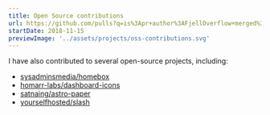 ```yaml
---
title: Open Source contributions
url: https://github.com/pulls?q=is%3Apr+author%3AFjellOverflow+merged%3A%3E2023-01-01
startDate: 2018-11-15
previewImage: '../assets/projects/oss-contributions.svg'
---
```


I have also contributed to several open-source projects, including:

<ul>
    <li>
        <a href="https://github.com/sysadminsmedia/homebox" target="_blank" class="mb-2 text-xl font-normal no-underline">
            <span aria-hidden="true" class="iconify tabler--brand-github align-middle text-2xl"></span>
            <span class="underline">sysadminsmedia/homebox</span>
        </a>
    </li>
    <li>
        <a href="https://github.com/homarr-labs/dashboard-icons" target="_blank" class="mb-2 text-xl font-normal no-underline">
            <span aria-hidden="true" class="iconify tabler--brand-github align-middle text-2xl"></span>
            <span class="underline">homarr-labs/dashboard-icons</span>
        </a>
    </li>
    <li>
        <a href="https://github.com/satnaing/astro-paper" target="_blank" class="mb-2 text-xl font-normal no-underline">
            <span aria-hidden="true" class="iconify tabler--brand-github align-middle text-2xl"></span>
            <span class="underline">satnaing/astro-paper</span>
        </a>
    </li>
    <li>
        <a href="https://github.com/yourselfhosted/slash" target="_blank" class="mb-2 text-xl font-normal no-underline">
            <span aria-hidden="true" class="iconify tabler--brand-github align-middle text-2xl"></span>
            <span class="underline">yourselfhosted/slash</span>
        </a>
    </li>
</ul>
